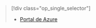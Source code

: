 > [!div class="op_single_selector"]
> * [Portal de Azure](../articles/storage/common/storage-monitoring-diagnosing-troubleshooting.md)
> 
> 

